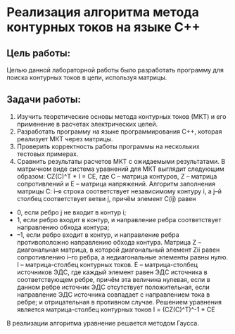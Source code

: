 # Реализация алгоритма метода контурных токов на языке C++

## Цель работы:

Целью данной лабораторной работы было разработать программу для поиска контурных токов в цепи, используя матрицы.
## Задачи работы:

1. Изучить теоретические основы метода контурных токов (МКТ) и его применение в расчетах электрических цепей.
2. Разработать программу на языке программирования C++, которая реализует МКТ через матрицы.
3. Проверить корректность работы программы на нескольких тестовых примерах.
4. Сравнить результаты расчетов МКТ с ожидаемыми результатами.
В матричном виде система уравнений для МКТ выглядит следующим образом:
CZ(C)^T * I = CE, где C – матрица контуров, Z – матрица сопротивлений и E – матрица напряжений.
Алгоритм заполнения матрицы C: i–я строка соответствует независимому контуру i, а j–й столбец соответствует ветви j, причём элемент C(ij) равен
- 0, если ребро j не входит в контур i;
- 1, если ребро входит в контур, и направление ребра соответствует направлению обхода контура;
- –1, если ребро входит в контур, и направление ребра противоположно направлению обхода контура.
Матрица Z – диагональная матрица, в которой диагональный элемент Zii равен сопротивлению i–го ребра, а недиагональные элементы равны нулю. I – матрица-столбец контурных токов. E – матрица-столбец источников ЭДС, где каждый элемент равен ЭДС источника в соответствующем ребре, причём эта величина нулевая, если в данном ребре источник ЭДС отсутствует положительная, если направление ЭДС источника совпадает с направлением тока в ребре; и отрицательная в противном случае.
Решением уравнения является матрица-столбец контурных токов
I = (CZ(C)^T)^-1 * CE 

В реализации алгоритма уравнение решается методом Гаусса.
